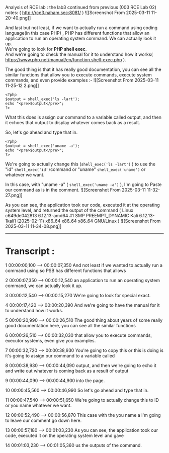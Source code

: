 Analysis of RCE lab :  the lab3 continued from previous (003 RCE Lab 02) notes: 
( http://rce3.naham.sec:8081/ )
![[Screenshot From 2025-03-11 11-20-40.png]]


And last but not least, if we want to actually run a command using coding language(in this case PHP) , PHP has different functions that allow an application to run an operating system command. We can actually look it up.  
We're going to look for **PHP shell exec**.  
And we're going to check the manual for it to understand how it works( https://www.php.net/manual/en/function.shell-exec.php ). 

The good thing is that it has really good documentation, you can see all the similar functions that allow you to execute commands, execute system commands, and even provide examples :-
![[Screenshot From 2025-03-11 11-25-12 2.png]] 
```
<?php  
$output = shell_exec('ls -lart');  
echo "<pre>$output</pre>";  
?>
```
What this does is assign our command to a variable called output, and then it echoes that output to display whatever comes back as a result.  

So, let's go ahead and type that in.  
```
<?php  
$output = shell_exec('uname -a');  
echo "<pre>$output</pre>";  
?>
```
We're going to actually change this (`shell_exec('ls -lart')` ) to use the "id" `shell_exec('id')`command or "uname" `shell_exec('uname')` or whatever we want. 

In this case, with "uname -a" ( `shell_exec('uname -a')` ), I'm going to Paste our command as is in the comment.
![[Screenshot From 2025-03-11 11-32-27.png]]


As you can see, the application took our code, executed it at the operating system level, and returned the output of the command (  Linux c649de042813 6.12.13-amd64 #1 SMP PREEMPT_DYNAMIC Kali 6.12.13-1kali1 (2025-02-11) x86_64 x86_64 x86_64 GNU/Linux )
![[Screenshot From 2025-03-11 11-34-08.png]]


---

# Transcript :
1
00:00:00,100 --> 00:00:07,350
And not least if we wanted to actually run a command using so PSB has different functions that allows

2
00:00:07,350 --> 00:00:12,540
an application to run an operating system command, we can actually look it up.

3
00:00:12,540 --> 00:00:15,270
We're going to look for special exact.

4
00:00:17,420 --> 00:00:20,390
And we're going to have the manual for it to understand how it works.

5
00:00:20,990 --> 00:00:26,510
The good thing about years of some really good documentation here, you can see all the similar functions

6
00:00:26,510 --> 00:00:32,030
that allow you to execute commands, executor systems, even give you examples.

7
00:00:32,720 --> 00:00:38,930
You're going to copy this or this is doing is it's going to assign our command to a variable called

8
00:00:38,930 --> 00:00:44,090
output, and then we're going to echo it and write out whatever is coming back as a result of output

9
00:00:44,090 --> 00:00:44,900
into the page.

10
00:00:45,560 --> 00:00:46,990
So let's go ahead and type that in.

11
00:00:47,540 --> 00:00:51,650
We're going to actually change this to ID or you name whatever we want.

12
00:00:52,490 --> 00:00:56,870
This case with the you name a I'm going to leave our comment go down here.

13
00:00:57,180 --> 00:01:03,230
As you can see, the application took our code, executed it on the operating system level and gave

14
00:01:03,230 --> 00:01:05,360
us the outputs of the command.